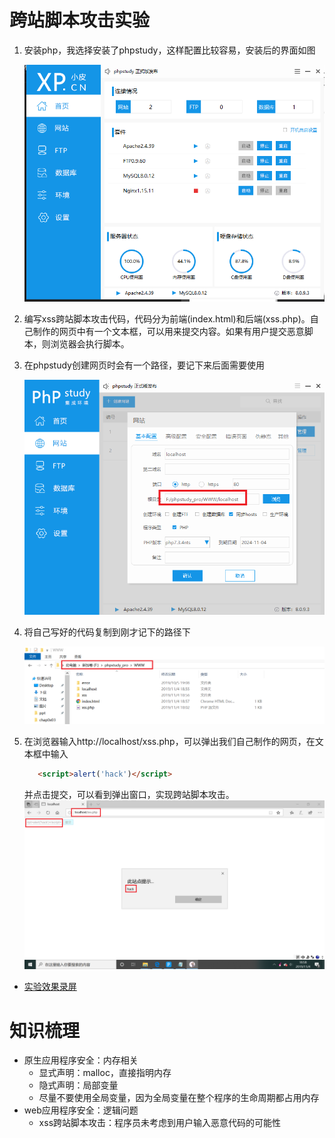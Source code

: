 # 跨站脚本攻击实验

1. 安装php，我选择安装了phpstudy，这样配置比较容易，安装后的界面如图

   ![ ](images/phpstudy.png)

2. 编写xss跨站脚本攻击代码，代码分为前端(index.html)和后端(xss.php)。自己制作的网页中有一个文本框，可以用来提交内容。如果有用户提交恶意脚本，则浏览器会执行脚本。   


3. 在phpstudy创建网页时会有一个路径，要记下来后面需要使用

   ![ ](images/网页路径.png)

4. 将自己写好的代码复制到刚才记下的路径下

   ![ ](images/代码路径.png)

5. 在浏览器输入http://localhost/xss.php，可以弹出我们自己制作的网页，在文本框中输入

   ``` html
      <script>alert('hack')</script>
   ```
   并点击提交，可以看到弹出窗口，实现跨站脚本攻击。
    ![ ](images/实现效果.png)

* [实验效果录屏](https://www.bilibili.com/video/BV1Rp4y1Q7mc?from=search&seid=12701500201241288491)

# 知识梳理

* 原生应用程序安全：内存相关
   * 显式声明：malloc，直接指明内存
   * 隐式声明：局部变量
   * 尽量不要使用全局变量，因为全局变量在整个程序的生命周期都占用内存
* web应用程序安全：逻辑问题
   * xss跨站脚本攻击：程序员未考虑到用户输入恶意代码的可能性

